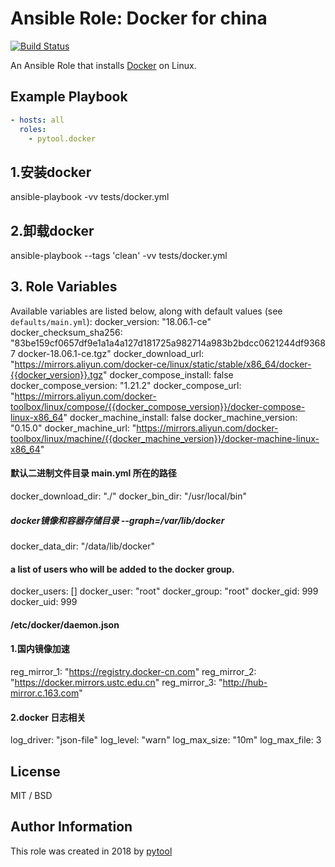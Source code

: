 # Ansible Role: Docker for china

[![Build Status](https://travis-ci.org/pytool/ansible-role-docker.svg?branch=master)](https://travis-ci.org/pytool/ansible-role-docker)

An Ansible Role that installs [Docker](https://www.docker.com) on Linux.

## Example Playbook

```yaml
- hosts: all
  roles:
    - pytool.docker
```

## 1.安装docker
ansible-playbook -vv tests/docker.yml

## 2.卸载docker
ansible-playbook --tags 'clean' -vv tests/docker.yml

## 3. Role Variables

Available variables are listed below, along with default values (see `defaults/main.yml`):
docker_version: "18.06.1-ce"
docker_checksum_sha256: "83be159cf0657df9e1a1a4a127d181725a982714a983b2bdcc0621244df93687  docker-18.06.1-ce.tgz"
docker_download_url: "https://mirrors.aliyun.com/docker-ce/linux/static/stable/x86_64/docker-{{docker_version}}.tgz"
docker_compose_install: false
docker_compose_version: "1.21.2"
docker_compose_url: "https://mirrors.aliyun.com/docker-toolbox/linux/compose/{{docker_compose_version}}/docker-compose-linux-x86_64"
docker_machine_install: false
docker_machine_version: "0.15.0"
docker_machine_url: "https://mirrors.aliyun.com/docker-toolbox/linux/machine/{{docker_machine_version}}/docker-machine-linux-x86_64"

#### 默认二进制文件目录 main.yml 所在的路径
docker_download_dir: "./"
docker_bin_dir: "/usr/local/bin"
##### docker镜像和容器存储目录 --graph=/var/lib/docker
docker_data_dir: "/data/lib/docker"

#### a list of users who will be added to the docker group.
docker_users: []
docker_user: "root"
docker_group: "root"
docker_gid: 999
docker_uid: 999
#### /etc/docker/daemon.json
#### 1.国内镜像加速
reg_mirror_1: "https://registry.docker-cn.com"
reg_mirror_2: "https://docker.mirrors.ustc.edu.cn"
reg_mirror_3: "http://hub-mirror.c.163.com"

#### 2.docker  日志相关
log_driver: "json-file"
log_level: "warn"
log_max_size: "10m"
log_max_file: 3


## License

MIT / BSD

## Author Information

This role was created in 2018 by [pytool](https://blog.pytool.com/)